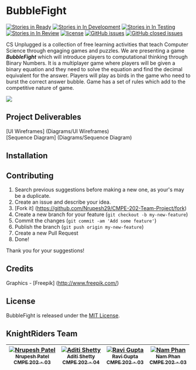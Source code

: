 # BubbleFight

[![Stories in Ready](https://badge.waffle.io/Nrupesh29/CMPE-202-Team-Project.svg?label=ready&title=Ready)](http://waffle.io/Nrupesh29/CMPE-202-Team-Project) [![Stories in In Development](https://badge.waffle.io/Nrupesh29/CMPE-202-Team-Project.svg?label=in%20progress&title=In%20Progress)](http://waffle.io/Nrupesh29/CMPE-202-Team-Project) [![Stories in In Testing](https://badge.waffle.io/Nrupesh29/CMPE-202-Team-Project.svg?label=test&title=In%20Testing)](http://waffle.io/Nrupesh29/CMPE-202-Team-Project) [![Stories in In Review](https://badge.waffle.io/Nrupesh29/CMPE-202-Team-Project.svg?label=review&title=In%20Review)](http://waffle.io/Nrupesh29/CMPE-202-Team-Project) [![license](https://img.shields.io/github/license/mashape/apistatus.svg)](https://github.com/Nrupesh29/CMPE-202-Team-Project/blob/master/LICENSE.md) [![GitHub issues](https://img.shields.io/badge/issues-9%20open-green.svg)](https://github.com/Nrupesh29/CMPE-202-Team-Project/issues?q=is%3Aopen+is%3Aissue) [![GitHub closed issues](https://img.shields.io/badge/issues-34%20closed-red.svg)](https://github.com/Nrupesh29/CMPE-202-Team-Project/issues?q=is%3Aissue+is%3Aclosed)

CS Unplugged is a collection of free learning activities that teach Computer Science through engaging games and puzzles. We are presenting a game **_BubbleFight_** which will introduce players to computational thinking through Binary Numbers. It is a multiplayer game where players will be given a binary equation and they need to solve the equation and find the decimal equivalent for the answer. Players will play as birds in the game who need to burst the correct answer bubble. Game has a set of rules which add to the competitive nature of game.

<img src="http://nrupeshpatel.com/CMPE202/GitHub/Images/GameBanner.png">

## Project Deliverables
[UI Wireframes] (Diagrams/UI Wireframes) <br/>
[Sequence Diagram] (Diagrams/Sequence Diagram)

## Installation

## Contributing

1. Search previous suggestions before making a new one, as your's may be a duplicate.
1. Create an issue and describe your idea.
2. [Fork it] (https://github.com/Nrupesh29/CMPE-202-Team-Project/fork)
3. Create a new branch for your feature (`git checkout -b my-new-feature`)
4. Commit the changes (`git commit -am 'Add some feature'`)
5. Publish the branch (`git push origin my-new-feature`)
6. Create a new Pull Request
7. Done!

Thank you for your suggestions!

## Credits

Graphics - [Freepik] (http://www.freepik.com/)

## License

BubbleFight is released under the [MIT License](https://github.com/Nrupesh29/CMPE-202-Team-Project/blob/master/LICENSE.md).

## KnightRiders Team

| [![Nrupesh Patel](https://avatars.githubusercontent.com/nrupesh29?s=100)<br /><sub>Nrupesh Patel<br />CMPE 202 - 03</sub>](https://github.com/Nrupesh29)<br /> | [![Aditi Shetty](https://avatars.githubusercontent.com/shettyaditi?s=100)<br /><sub>Aditi Shetty<br />CMPE 202 - 04</sub>](https://github.com/shettyAditi)<br /> | [![Ravi Gupta](https://avatars.githubusercontent.com/ravibgupta?s=100)<br /><sub>Ravi Gupta<br />CMPE 202 - 03</sub>](https://github.com/ravibgupta)<br />| [![Nam Phan](https://avatars.githubusercontent.com/mostman47?s=100)<br /><sub>Nam Phan<br />CMPE 202 - 03</sub>](https://github.com/mostman47)<br />|
| :---: | :---: | :---: | :---: |
